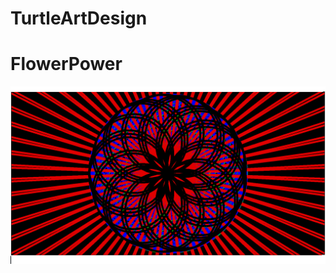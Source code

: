 # TurtleArtDesign

<h1>FlowerPower</h1>
<img src="https://github.com/Ctom0932/TurtleArtDesign/blob/master/Turtle%20Design%20Screenschot%20%232.png">
